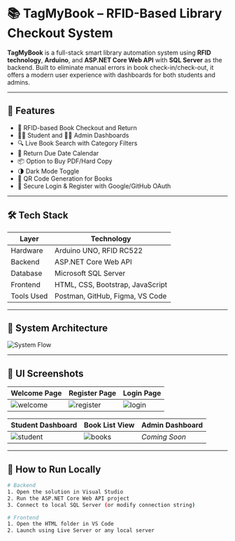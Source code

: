 # 📚 TagMyBook – RFID-Based Library Checkout System

**TagMyBook** is a full-stack smart library automation system using **RFID technology**, **Arduino**, and **ASP.NET Core Web API** with **SQL Server** as the backend. Built to eliminate manual errors in book check-in/check-out, it offers a modern user experience with dashboards for both students and admins.

---

## 🚀 Features

- 📖 RFID-based Book Checkout and Return
- 👨‍🎓 Student and 👩‍💼 Admin Dashboards
- 🔍 Live Book Search with Category Filters
- 📅 Return Due Date Calendar
- 📦 Option to Buy PDF/Hard Copy
- 🌗 Dark Mode Toggle
- 📲 QR Code Generation for Books
- 🧩 Secure Login & Register with Google/GitHub OAuth

---

## 🛠️ Tech Stack

| Layer        | Technology                          |
|--------------|-------------------------------------|
| Hardware     | Arduino UNO, RFID RC522             |
| Backend      | ASP.NET Core Web API                |
| Database     | Microsoft SQL Server                |
| Frontend     | HTML, CSS, Bootstrap, JavaScript    |
| Tools Used   | Postman, GitHub, Figma, VS Code     |

---

## 📐 System Architecture

![System Flow](https://yourimagehost.com/tagmybook-flowchart.jpg) <!-- replace with actual image link from GitHub or Imgur -->

---

## 📸 UI Screenshots

| Welcome Page | Register Page | Login Page |
|--------------|---------------|-------------|
| ![welcome](screenshots/welcome.png) | ![register](screenshots/register.png) | ![login](screenshots/login.png) |

| Student Dashboard | Book List View | Admin Dashboard |
|-------------------|----------------|------------------|
| ![student](screenshots/student_dashboard.png) | ![books](screenshots/books.png) | *Coming Soon* |

---

## 🔧 How to Run Locally

```bash
# Backend
1. Open the solution in Visual Studio
2. Run the ASP.NET Core Web API project
3. Connect to local SQL Server (or modify connection string)

# Frontend
1. Open the HTML folder in VS Code
2. Launch using Live Server or any local server
